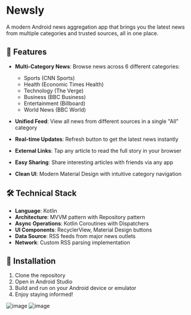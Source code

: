 # Newsly                              
A modern Android news aggregation app that brings you the latest news from multiple categories and trusted sources, all in one place.                                 
                             
## 🚀 Features                                    
                                                        
- **Multi-Category News**: Browse news across 6 different categories:                                
  - Sports (CNN Sports)                               
  - Health (Economic Times Health)                      
  - Technology (The Verge)              
  - Business (BBC Business)                            
  - Entertainment (Billboard)                             
  - World News (BBC World)                                   
                            
- **Unified Feed**: View all news from different sources in a single "All" category                               
- **Real-time Updates**: Refresh button to get the latest news instantly                           
- **External Links**: Tap any article to read the full story in your browser                             
- **Easy Sharing**: Share interesting articles with friends via any app                          
- **Clean UI**: Modern Material Design with intuitive category navigation                 
                             
## 🛠️ Technical Stack                            
                           
- **Language**: Kotlin                               
- **Architecture**: MVVM pattern with Repository pattern                      
- **Async Operations**: Kotlin Coroutines with Dispatchers           
- **UI Components**: RecyclerView, Material Design buttons          
- **Data Source**: RSS feeds from major news outlets        
- **Network**: Custom RSS parsing implementation                
                                 
## 🚧 Installation                          
                                      
1. Clone the repository                      
2. Open in Android Studio                       
3. Build and run on your Android device or emulator                   
4. Enjoy staying informed!                            

![image](https://github.com/user-attachments/assets/d615028a-e3ef-4344-8fbe-b0b1322aea50)
![image](https://github.com/user-attachments/assets/d615028a-e3ef-4344-8fbe-b0b1322aea50)
